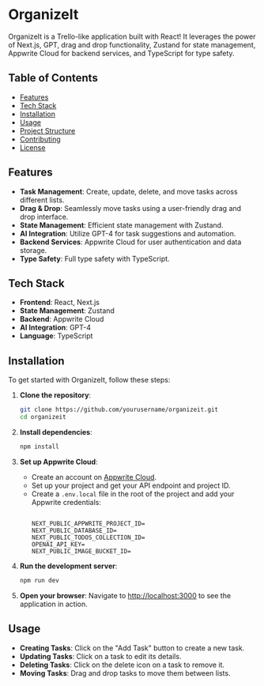 # OrganizeIt

OrganizeIt is a Trello-like application built with React! It leverages the power of Next.js, GPT, drag and drop functionality, Zustand for state management, Appwrite Cloud for backend services, and TypeScript for type safety.

## Table of Contents

- [Features](#features)
- [Tech Stack](#tech-stack)
- [Installation](#installation)
- [Usage](#usage)
- [Project Structure](#project-structure)
- [Contributing](#contributing)
- [License](#license)

## Features

- **Task Management**: Create, update, delete, and move tasks across different lists.
- **Drag & Drop**: Seamlessly move tasks using a user-friendly drag and drop interface.
- **State Management**: Efficient state management with Zustand.
- **AI Integration**: Utilize GPT-4 for task suggestions and automation.
- **Backend Services**: Appwrite Cloud for user authentication and data storage.
- **Type Safety**: Full type safety with TypeScript.

## Tech Stack

- **Frontend**: React, Next.js
- **State Management**: Zustand
- **Backend**: Appwrite Cloud
- **AI Integration**: GPT-4
- **Language**: TypeScript

## Installation

To get started with OrganizeIt, follow these steps:

1. **Clone the repository**:
    ```bash
    git clone https://github.com/yourusername/organizeit.git
    cd organizeit
    ```

2. **Install dependencies**:
    ```bash
    npm install
    ```

3. **Set up Appwrite Cloud**:
    - Create an account on [Appwrite Cloud](https://appwrite.io).
    - Set up your project and get your API endpoint and project ID.
    - Create a `.env.local` file in the root of the project and add your Appwrite credentials:
      ```

      NEXT_PUBLIC_APPWRITE_PROJECT_ID=
      NEXT_PUBLIC_DATABASE_ID=
      NEXT_PUBLIC_TODOS_COLLECTION_ID=
      OPENAI_API_KEY=
      NEXT_PUBLIC_IMAGE_BUCKET_ID=
      ```

4. **Run the development server**:
    ```bash
    npm run dev
    ```

5. **Open your browser**:
    Navigate to [http://localhost:3000](http://localhost:3000) to see the application in action.

## Usage

- **Creating Tasks**: Click on the "Add Task" button to create a new task.
- **Updating Tasks**: Click on a task to edit its details.
- **Deleting Tasks**: Click on the delete icon on a task to remove it.
- **Moving Tasks**: Drag and drop tasks to move them between lists.
